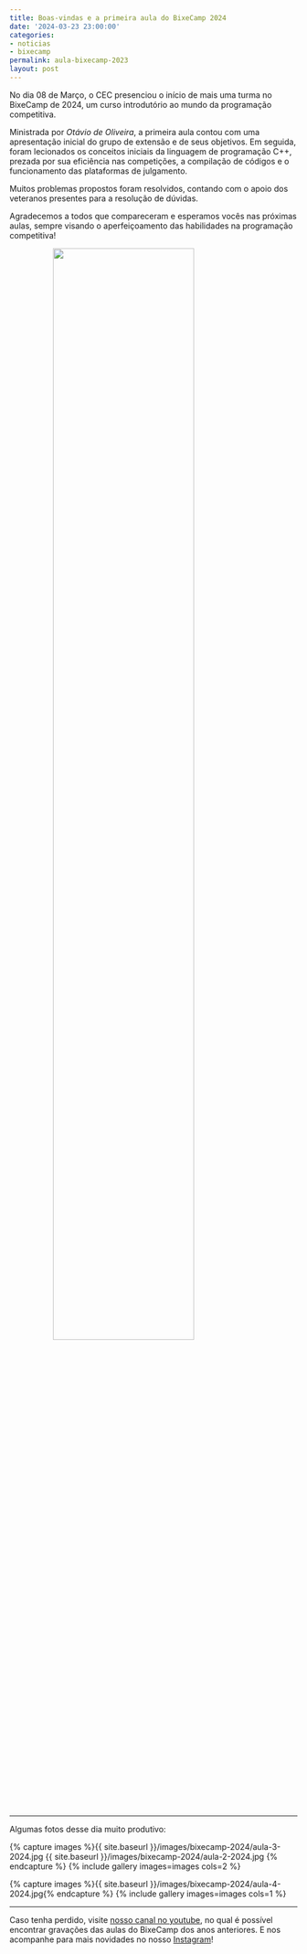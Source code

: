 ```yaml
---
title: Boas-vindas e a primeira aula do BixeCamp 2024
date: '2024-03-23 23:00:00'
categories:
- noticias
- bixecamp
permalink: aula-bixecamp-2023
layout: post
---
```


No dia 08 de Março, o CEC presenciou o início de mais uma turma no BixeCamp de 2024, um curso introdutório ao mundo da programação competitiva.

Ministrada por _Otávio de Oliveira_, a primeira aula contou com uma apresentação inicial do grupo de extensão e de seus objetivos. Em seguida, foram lecionados os conceitos iniciais da linguagem de programação C++, prezada por sua eficiência nas competições, a compilação de códigos e o funcionamento das plataformas de julgamento.

Muitos problemas propostos foram resolvidos, contando com o apoio dos veteranos presentes para a resolução de dúvidas.

Agradecemos a todos que compareceram e esperamos vocês nas próximas aulas, sempre visando o aperfeiçoamento das habilidades na programação competitiva!

<img src="{{ site.baseurl }}/images/bixecamp-2024/cronograma-2024.jpg" width="70%" style="display:block;margin:auto" />

---

Algumas fotos desse dia muito produtivo:

{% capture images %}{{ site.baseurl }}/images/bixecamp-2024/aula-3-2024.jpg {{ site.baseurl }}/images/bixecamp-2024/aula-2-2024.jpg {% endcapture %}
{% include gallery images=images cols=2 %}

{% capture images %}{{ site.baseurl }}/images/bixecamp-2024/aula-4-2024.jpg{% endcapture %}
{% include gallery images=images cols=1 %}

---

Caso tenha perdido, visite [nosso canal no youtube](https://www.youtube.com/channel/UCB_SQAulqgmQ0Vfww9wzfWA), no qual é possível encontrar gravações das aulas do BixeCamp dos anos anteriores. E nos acompanhe para mais novidades no nosso [Instagram](https://www.instagram.com/maratonusp/)!